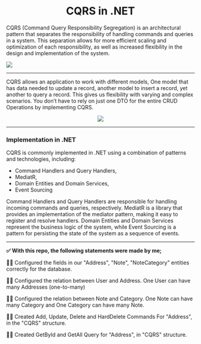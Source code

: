 <h1 align="center">CQRS in .NET</h1>

CQRS (Command Query Responsibility Segregation) is an architectural pattern that separates the responsibility of handling commands and queries in a system. This separation allows for more efficient scaling and optimization of each responsibility, as well as increased flexibility in the design and implementation of the system.

![](https://user-images.githubusercontent.com/102484836/231033571-585b89cc-4e0c-4b57-bb97-6475efef3f70.png)

---

CQRS allows an application to work with different models, One model that has data needed to update a record, another model to insert a record, yet another to query a record. This gives us flexibility with varying and complex scenarios. You don’t have to rely on just one DTO for the entire CRUD Operations by implementing CQRS.

<p align="center">
  <img src="https://user-images.githubusercontent.com/102484836/231038336-23243102-9e75-4a8a-b93f-91c91135b708.png" />
</p>

---

### Implementation in .NET
CQRS is commonly implemented in .NET using a combination of patterns and technologies, including:

- Command Handlers and Query Handlers,
- MediatR,
- Domain Entities and Domain Services,
- Event Sourcing

Command Handlers and Query Handlers are responsible for handling incoming commands and queries, respectively. MediatR is a library that provides an implementation of the mediator pattern, making it easy to register and resolve handlers. Domain Entities and Domain Services represent the business logic of the system, while Event Sourcing is a pattern for persisting the state of the system as a sequence of events.

---
__✅ With this repo, the following statements were made by me;__

👩‍💻 Configured the fields in our "Address", "Note", "NoteCategory" entities correctly for the database.

👩‍💻 Configured the relation between User and Address. One User can have many Addresses (one-to-many)

👩‍💻 Configured the relation between Note and Category. One Note can have many Category and One Category can have many Note.

👩‍💻 Created Add, Update, Delete and HardDelete Commands For "Address", in the "CQRS" structure.

👩‍💻 Created GetById and GetAll Query for "Address", in "CQRS" structure.
